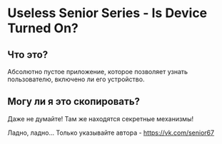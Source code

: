 # Useless Senior Series - Is Device Turned On?

## Что это?

Абсолютно пустое приложение, которое позволяет узнать пользователю, включено ли его устройство.

## Могу ли я это скопировать?

Даже не думайте! Там же находятся секретные механизмы!

Ладно, ладно... Только указывайте автора - https://vk.com/senior67